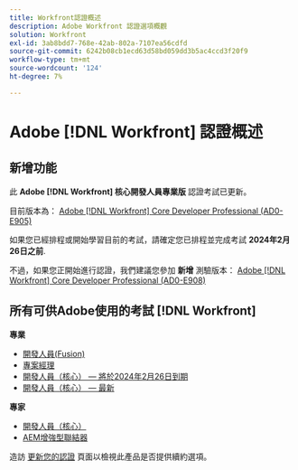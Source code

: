 ```yaml
---
title: Workfront認證概述
description: Adobe Workfront 認證選項概觀
solution: Workfront
exl-id: 3ab8bdd7-768e-42ab-802a-7107ea56cdfd
source-git-commit: 6242b08cb1ecd63d58bd059dd3b5ac4ccd3f20f9
workflow-type: tm+mt
source-wordcount: '124'
ht-degree: 7%

---
```


# Adobe [!DNL Workfront] 認證概述

## 新增功能

此 **Adobe [!DNL Workfront] 核心開發人員專業版** 認證考試已更新。

目前版本為： [Adobe [!DNL Workfront] Core Developer Professional (AD0-E905)](/help/certifications/aw/aw-core-p-developer.md)

如果您已經排程或開始學習目前的考試，請確定您已排程並完成考試 **2024年2月26日之前**.

不過，如果您正開始進行認證，我們建議您參加 **新增** 測驗版本： [Adobe [!DNL Workfront] Core Developer Professional (AD0-E908)](/help/certifications/aw/aw-core-p-developer-23-12.md)

## 所有可供Adobe使用的考試 [!DNL Workfront]

**專業**

* [開發人員(Fusion)](/help/certifications/aw/aw-fusion-p-developer.md) <!--AD0-E902-->
* [專案經理](/help/certifications/aw/aw-p-project-manager.md) <!--AD0-E903-->
* [開發人員（核心） — 將於2024年2月26日到期](/help/certifications/aw/aw-core-p-developer.md) <!--AD0-E905-->
* [開發人員（核心） — 最新](/help/certifications/aw/aw-core-p-developer-23-12.md) <!--AD0-E908-->

**專家**

* [開發人員（核心）](/help/certifications/aw/aw-core-e-developer-23-08.md) <!--AD0-E907-->
* [AEM增強型聯結器](/help/certifications/aw/aw-aem-e-connector.md) <!--AD0-E906-->

造訪 [更新您的認證](/help/certifications/renew.md) 頁面以檢視此產品是否提供續約選項。
